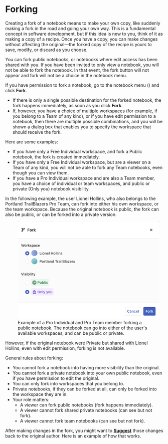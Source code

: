 # Forking

Creating a fork of a notebook means to make your own copy, like suddenly making a fork in the road and going your own way. This is a fundamental concept in software development, but if this idea is new to you, think of it as making a copy of a recipe. Once you have a copy, you can make changes without affecting the original—the forked copy of the recipe is yours to save, modify, or discard as you choose.

You can fork public notebooks, or notebooks where edit access has been shared with you. If you have been invited to only view a notebook, you will not be able to fork the notebook. In that event, the fork button will not appear and fork will not be a choice in the notebook menu.

If you have permission to fork a notebook, go to the notebook menu (<Icon name="threeHorizDots" />) and click **Fork**. 
- If there is only a single possible destination for the forked notebook, the fork happens immediately, as soon as you click **Fork**.
- If, however, you have a choice of multiple workspaces (for example, if you belong to a Team of any kind), or if you have edit permission to a notebook, then there are multiple possible combinations, and you will be shown a dialog box that enables you to specify the workspace that should receive the fork.

Here are some examples:
- If you have only a Free Individual workspace, and fork a Public notebook, the fork is created immediately.
- If you have only a Free Individual workspace, but are a viewer on a Team of any kind, you will not be able to fork any Team notebooks, even though you can view them.
- If you have a Pro Individual workspace and are also a Team member, you have a choice of individual or team workspaces, and public or private (Only you) notebook visibility.

In the following example, the user Lionel Hollins, who also belongs to the Portland TrailBlazers Pro Team, can fork into either his own workspace, or the team workspace. Because the original notebook is public, the fork can also be public, or can be forked into a private version.

<figure>
  <img
    class="screenshot" style="max-width:450px;"
    src="./assets/proIndForkingPublicNotebook.png"
    alt="Screenshot of the Fork dialog, showing options to pick the workspace to place the fork in and the visibility, Public or Only you."
  />
  <figcaption>Example of a Pro Individual and Pro Team member forking a public notebook. The notebook can go into either of the user's available workspaces, and can be public or private.</figcaption>
</figure>

However, if the original notebook were Private but shared with Lionel Hollins, even with edit permission, forking is not available.

General rules about forking:
- You cannot fork a notebook into having more visibility than the original.
- You cannot fork a private notebook into your own public notebook, even if you have permission to edit the original.
- You can only fork into workspaces that you belong to.
- Private notebooks, if they can be forked at all, can only be forked into the workspace they are in.
- Your role matters:
  - A viewer can fork public notebooks (fork happens immediately).
  - A viewer cannot fork shared private notebooks (can see but not fork).
  - A viewer cannot fork team notebooks (can see but not fork).

After making changes in the fork, you might want to **[Suggest](/collaboration/suggestions)** those changes back to the original author. Here is an example of how that works. 
